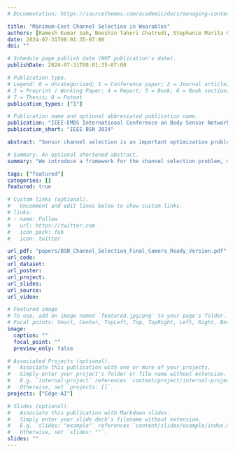 ```yaml
---
# Documentation: https://sourcethemes.com/academic/docs/managing-content/

title: "Minimum-Cost Channel Selection in Wearables"
authors: [Ramesh Kumar Sah, Nooshin Taheri Chatrudi, Stephanie Marita Carpenter, Hassan Ghasemzadeh]
date: 2024-07-31T08:01:35-07:00
doi: ""

# Schedule page publish date (NOT publication's date).
publishDate: 2024-07-31T08:01:35-07:00

# Publication type.
# Legend: 0 = Uncategorized; 1 = Conference paper; 2 = Journal article;
# 3 = Preprint / Working Paper; 4 = Report; 5 = Book; 6 = Book section;
# 7 = Thesis; 8 = Patent
publication_types: ["1"]

# Publication name and optional abbreviated publication name.
publication: "IEEE-EMBS International Conference on Body Sensor Networks: NextGen Health: Sensor Innovation, AI, and Social Responsibility (BSN'24)"
publication_short: "IEEE BSN 2024"

abstract: "Sensor channel selection is an important optimization problem in resource-constrained wearable systems with the goal of identifying an optimal set of input sensors for efficient machine learning. We introduce a framework for this optimization problem, mathematically formulate the minimum-cost channel selection (MCCS), and propose two novel algorithms to solve the problem. Branch and bound channel selection finds a globally optimal channel subset and the greedy channel selection finds the best intermediate subset based on our proposed penalty function. These proposed channel selection algorithms are conditioned with both performance and the cost of the channel subset. We evaluate both algorithms on two publicly available time series datasets for activity recognition and mental task classification. Branch and bound channel selection achieve a cost saving between 92.6% and 95.7%, and the greedy approach reduces the cost between 51.8% and 91.4%, for performance thresholds of 50% and 70%."

# Summary. An optional shortened abstract.
summary: "We introduce a framework for the channel selection problem, mathematically formulate the minimum-cost channel selection (MCCS), and propose two novel algorithms to solve the MCCS problem."

tags: ["featured"]
categories: []
featured: true

# Custom links (optional).
#   Uncomment and edit lines below to show custom links.
# links:
# - name: Follow
#   url: https://twitter.com
#   icon_pack: fab
#   icon: twitter

url_pdf: "papers/BSN_Channel_Selection_Final_Camera_Ready_Version.pdf"
url_code: 
url_dataset:
url_poster:
url_project:
url_slides: 
url_source:
url_video: 

# Featured image
# To use, add an image named `featured.jpg/png` to your page's folder.
# Focal points: Smart, Center, TopLeft, Top, TopRight, Left, Right, BottomLeft, Bottom, BottomRight.
image:
  caption: ""
  focal_point: ""
  preview_only: false

# Associated Projects (optional).
#   Associate this publication with one or more of your projects.
#   Simply enter your project's folder or file name without extension.
#   E.g. `internal-project` references `content/project/internal-project/index.md`.
#   Otherwise, set `projects: []`.
projects: ["Edge-AI"]

# Slides (optional).
#   Associate this publication with Markdown slides.
#   Simply enter your slide deck's filename without extension.
#   E.g. `slides: "example"` references `content/slides/example/index.md`.
#   Otherwise, set `slides: ""`.
slides: ""
---
```

